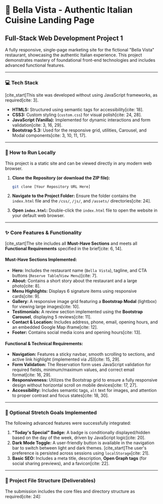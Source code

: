 # 🍝 Bella Vista - Authentic Italian Cuisine Landing Page

## Full-Stack Web Development Project 1

A fully responsive, single-page marketing site for the fictional "Bella Vista" restaurant, showcasing the authentic Italian experience. This project demonstrates mastery of foundational front-end technologies and includes advanced functional features.

---

### 💻 Tech Stack

[cite_start]This site was developed without using JavaScript frameworks, as required[cite: 3].

* **HTML5:** Structured using semantic tags for accessibility[cite: 18].
* **CSS3:** Custom styling (`custom.css`) for visual polish[cite: 24, 28].
* **JavaScript (Vanilla):** Implemented for dynamic interactions and form validation[cite: 3, 16, 29].
* **Bootstrap 5.3:** Used for the responsive grid, utilities, Carousel, and Modal components[cite: 3, 10, 11, 17].

---

### 🚀 How to Run Locally

This project is a static site and can be viewed directly in any modern web browser.

1.  **Clone the Repository (or download the ZIP file):**
    ```bash
    git clone [Your Repository URL Here]
    ```

2.  **Navigate to the Project Folder:**
    Ensure the folder contains the `index.html` file and the `/css/`, `/js/`, and `/assets/` directories[cite: 24].

3.  **Open `index.html`:**
    Double-click the `index.html` file to open the website in your default web browser.

---

### ✨ Core Features & Functionality

[cite_start]The site includes all **Must-Have Sections** and meets all **Functional Requirements** specified in the brief[cite: 6, 14].

#### **Must-Have Sections Implemented:**
* **Hero:** Includes the restaurant name (`Bella Vista`), tagline, and CTA buttons (`Reserve Table`/`View Menu`)[cite: 7].
* **About:** Contains a short story about the restaurant and a large photo[cite: 8].
* **Menu Highlights:** Displays 6 signature items using responsive cards[cite: 9].
* **Gallery:** A responsive image grid featuring a **Bootstrap Modal** (lightbox) for viewing large images[cite: 10].
* **Testimonials:** A review section implemented using the **Bootstrap Carousel**, displaying 5 reviews[cite: 11].
* **Contact & Location:** Includes address, phone, email, opening hours, and an embedded Google Map iframe[cite: 12].
* **Footer:** Contains social media icons and opening hours[cite: 13].

#### **Functional & Technical Requirements:**
* **Navigation:** Features a sticky navbar, smooth scrolling to sections, and active link highlight (implemented via JS)[cite: 15, 29].
* **Form Validation:** The Reservation form uses JavaScript validation for required fields, minimum/maximum values, and correct email format[cite: 16, 29].
* **Responsiveness:** Utilizes the Bootstrap grid to ensure a fully responsive design without horizontal scroll on mobile devices[cite: 17, 27].
* **Accessibility:** Includes semantic tags, `alt` text for images, and attention to proper contrast and focus states[cite: 18, 30].

---

### 💎 Optional Stretch Goals Implemented

The following advanced features were successfully integrated:

1.  **"Today's Special" Badge:** A badge is conditionally displayed/hidden based on the day of the week, driven by JavaScript logic[cite: 20].
2.  **Dark Mode Toggle:** A user-friendly button is available in the navigation bar to switch between light and dark themes. [cite_start]The user's preference is persisted across sessions using `localStorage`[cite: 21].
3.  **Basic SEO:** Includes a meta title, description, **Open Graph tags** (for social sharing previews), and a favicon[cite: 22].

---

### 📂 Project File Structure (Deliverables)

The submission includes the core files and directory structure as required[cite: 24]:
